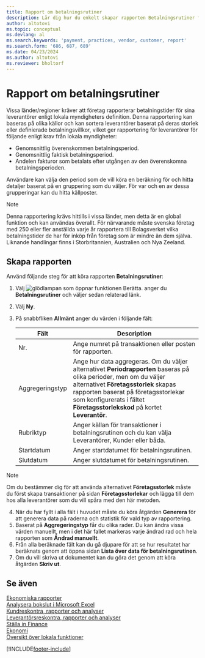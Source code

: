 ```yaml
---
title: Rapport om betalningsrutiner
description: Lär dig hur du enkelt skapar rapporten Betalningsrutiner för leverantörer och kunder.
author: altotovi
ms.topic: conceptual
ms.devlang: al
ms.search.keywords: 'payment, practices, vendor, customer, report'
ms.search.form: '686, 687, 689'
ms.date: 04/23/2024
ms.author: altotovi
ms.reviewer: bholtorf
--- 
```


# Rapport om betalningsrutiner  

Vissa länder/regioner kräver att företag rapporterar betalningstider för sina leverantörer enligt lokala myndigheters definition. Denna rapportering kan baseras på olika källor och kan sortera leverantörer baserat på deras storlek eller definierade betalningsvillkor, vilket ger rapportering för leverantörer för följande enligt krav från lokala myndigheter:  

- Genomsnittlig överenskommen betalningsperiod.  
- Genomsnittlig faktisk betalningsperiod.   
- Andelen fakturor som betalats efter utgången av den överenskomna betalningsperioden. 

Användare kan välja den period som de vill köra en beräkning för och hitta detaljer baserat på en gruppering som du väljer. För var och en av dessa grupperingar kan du hitta källposter. 

> [!NOTE]
> Denna rapportering krävs hittills i vissa länder, men detta är en global funktion och kan användas överallt. För närvarande måste svenska företag med 250 eller fler anställda varje år rapportera till Bolagsverket vilka betalningstider de har för inköp från företag som är mindre än dem själva. Liknande handlingar finns i Storbritannien, Australien och Nya Zeeland.  

## Skapa rapporten 

Använd följande steg för att köra rapporten **Betalningsrutiner**:

1. Välj ![glödlampan som öppnar funktionen Berätta.](media/ui-search/search_small.png "Berätta vad du vill göra") anger du **Betalningsrutiner** och väljer sedan relaterad länk. 
2. Välj **Ny**.
3. På snabbfliken **Allmänt** anger du värden i följande fält:

   | Fält | Description |
   |---------|-----------------------------------|
   | Nr. | Ange numret på transaktionen eller posten för rapporten. |
   | Aggregeringstyp | Ange hur data aggregeras. Om du väljer alternativet **Periodrapporten** baseras på olika perioder, men om du väljer alternativet **Företagsstorlek** skapas rapporten baserat på företagsstorlekar som konfigurerats i fältet **Företagsstorlekskod** på kortet **Leverantör**. |
   | Rubriktyp | Anger källan för transaktioner i betalningsrutinen och du kan välja Leverantörer, Kunder eller båda. |
   | Startdatum | Anger startdatumet för betalningsrutinen. |
   | Slutdatum | Anger slutdatumet för betalningsrutinen. |

> [!NOTE]
> Om du bestämmer dig för att använda alternativet **Företagsstorlek** måste du först skapa transaktioner på sidan **Företagsstorlekar** och lägga till dem hos alla leverantörer som du vill spåra med den här metoden.

4. När du har fyllt i alla fält i huvudet måste du köra åtgärden **Generera** för att generera data på raderna och statistik för vald typ av rapportering.
5. Baserat på **Aggregeringstyp** får du olika rader. Du kan ändra vissa värden manuellt, men i det här fallet markeras varje ändrad rad och hela rapporten som **Ändrad manuellt**.
6. Från alla beräknade fält kan du gå djupare för att se hur resultatet har beräknats genom att öppna sidan **Lista över data för betalningsrutinen**.
7. Om du vill skriva ut dokumentet kan du göra det genom att köra åtgärden **Skriv ut**.

## Se även

[Ekonomiska rapporter](finance-reports.md)  
[Analysera bokslut i Microsoft Excel](finance-analyze-excel.md)  
[Kundreskontra, rapporter och analyser](receivables-reports.md)  
[Leverantörsreskontra, rapporter och analyser](payables-reports.md)  
[Ställa in Finance](finance-setup-finance.md)  
[Ekonomi](finance.md)  
[Översikt över lokala funktioner](about-localization.md)  

[!INCLUDE[footer-include](includes/footer-banner.md)]

